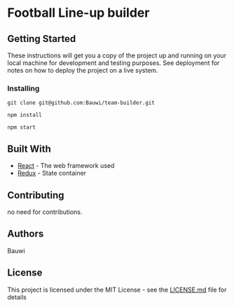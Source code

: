 # Football Line-up builder

## Getting Started

These instructions will get you a copy of the project up and running on your local machine for development and testing purposes. See deployment for notes on how to deploy the project on a live system.

### Installing

```
git clone git@github.com:Bauwi/team-builder.git
```

```
npm install
```

```
npm start
```

## Built With

* [React](https://reactjs.org/) - The web framework used
* [Redux](https://redux.js.org/) - State container

## Contributing

no need for contributions.

## Authors

Bauwi

## License

This project is licensed under the MIT License - see the [LICENSE.md](LICENSE.md) file for details
